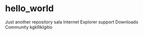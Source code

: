 # hello_world
Just another repository
sala
Internet Explorer support
Downloads Community
kgklllklgitio
